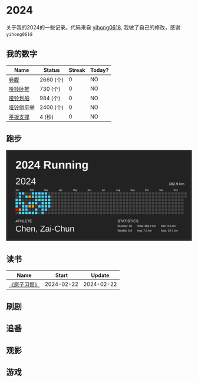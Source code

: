 # 2024
关于我的2024的一些记录。代码来自 [yihong0618](https://github.com/yihong0618/2021), 我做了自己的修改，感谢 `yihong0618`

## 我的数字

<!--START_SECTION:my_number-->
| Name | Status | Streak | Today? | 
 | ---- | ---- | ---- | ---- |
| [卷腹](https://github.com/chenzaichun/2024/issues/3) | 2660 (个) | 0 | NO |
| [哑铃卧推](https://github.com/chenzaichun/2024/issues/5) | 730 (个) | 0 | NO |
| [哑铃划船](https://github.com/chenzaichun/2024/issues/15) | 984 (个) | 0 | NO |
| [哑铃侧平举](https://github.com/chenzaichun/2024/issues/4) | 2400 (个) | 0 | NO |
| [平板支撑](https://github.com/chenzaichun/2024/issues/2) | 4 (秒) | 0 | NO |

<!--END_SECTION:my_number-->

## 跑步

![](https://raw.githubusercontent.com/chenzaichun/running_page/master/assets/github_2024.svg)


## 读书

<!--START_SECTION:my_read-->
| Name | Start | Update | 
 | ---- | ---- | ---- | 
| [《原子习惯》](https://github.com/chenzaichun/2024/issues/8#issuecomment-1958970060) | 2024-02-22 | 2024-02-22 | 

<!--END_SECTION:my_read-->

## 刷剧

<!--START_SECTION:my_drama-->
<!--END_SECTION:my_drama-->

## 追番

<!--START_SECTION:my_bangumi-->
<!--END_SECTION:my_bangumi-->

## 观影

<!--START_SECTION:my_movie-->
<!--END_SECTION:my_movie-->

## 游戏
<!--START_SECTION:my_game-->
<!--END_SECTION:my_game-->

